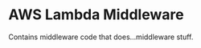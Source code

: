 AWS Lambda Middleware
=====================

Contains middleware code that does...middleware stuff.
